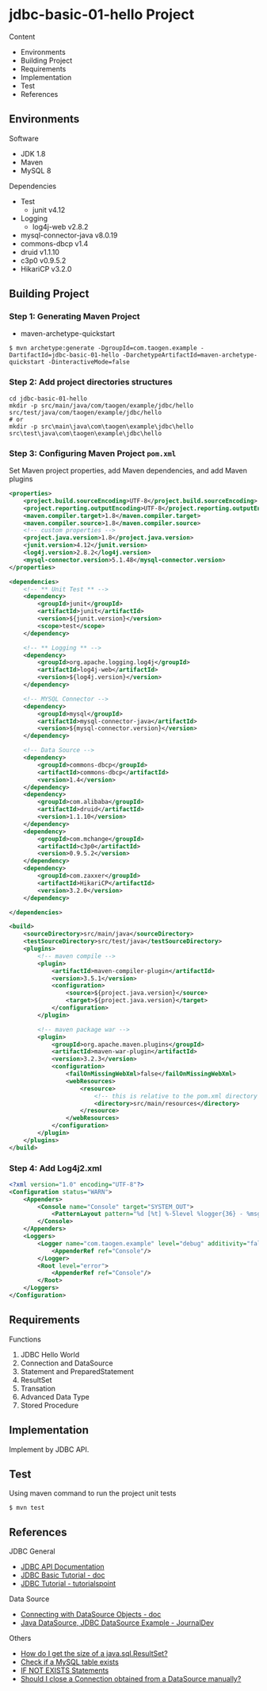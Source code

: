 # jdbc-basic-01-hello Project

Content

- Environments
- Building Project
- Requirements
- Implementation
- Test
- References



## Environments

Software

- JDK 1.8
- Maven
- MySQL 8

Dependencies

- Test
  - junit v4.12
- Logging
  - log4j-web v2.8.2
- mysql-connector-java v8.0.19
- commons-dbcp v1.4
- druid v1.1.10
- c3p0 v0.9.5.2
- HikariCP v3.2.0



## Building Project

### Step 1: Generating Maven Project

- maven-archetype-quickstart

```shell
$ mvn archetype:generate -DgroupId=com.taogen.example -DartifactId=jdbc-basic-01-hello -DarchetypeArtifactId=maven-archetype-quickstart -DinteractiveMode=false
```

### Step 2: Add project directories structures  

```shell
cd jdbc-basic-01-hello
mkdir -p src/main/java/com/taogen/example/jdbc/hello src/test/java/com/taogen/example/jdbc/hello
# or
mkdir -p src\main\java\com\taogen\example\jdbc\hello src\test\java\com\taogen\example\jdbc\hello
```

### Step 3: Configuring Maven Project `pom.xml`

Set Maven project properties, add Maven dependencies, and add Maven plugins

```xml
<properties>
    <project.build.sourceEncoding>UTF-8</project.build.sourceEncoding>
    <project.reporting.outputEncoding>UTF-8</project.reporting.outputEncoding>
    <maven.compiler.target>1.8</maven.compiler.target>
    <maven.compiler.source>1.8</maven.compiler.source>
    <!-- custom properties -->
    <project.java.version>1.8</project.java.version>
    <junit.version>4.12</junit.version>
    <log4j.version>2.8.2</log4j.version>
    <mysql-connector.version>5.1.48</mysql-connector.version>
</properties>

<dependencies>
    <!-- ** Unit Test ** -->
    <dependency>
        <groupId>junit</groupId>
        <artifactId>junit</artifactId>
        <version>${junit.version}</version>
        <scope>test</scope>
    </dependency>

    <!-- ** Logging ** -->
    <dependency>
        <groupId>org.apache.logging.log4j</groupId>
        <artifactId>log4j-web</artifactId>
        <version>${log4j.version}</version>
    </dependency>

    <!-- MYSQL Connector -->
    <dependency>
        <groupId>mysql</groupId>
        <artifactId>mysql-connector-java</artifactId>
        <version>${mysql-connector.version}</version>
    </dependency>

    <!-- Data Source -->
    <dependency>
        <groupId>commons-dbcp</groupId>
        <artifactId>commons-dbcp</artifactId>
        <version>1.4</version>
    </dependency>
    <dependency>
        <groupId>com.alibaba</groupId>
        <artifactId>druid</artifactId>
        <version>1.1.10</version>
    </dependency>
    <dependency>
        <groupId>com.mchange</groupId>
        <artifactId>c3p0</artifactId>
        <version>0.9.5.2</version>
    </dependency>
    <dependency>
        <groupId>com.zaxxer</groupId>
        <artifactId>HikariCP</artifactId>
        <version>3.2.0</version>
    </dependency>

</dependencies>

<build>
    <sourceDirectory>src/main/java</sourceDirectory>
    <testSourceDirectory>src/test/java</testSourceDirectory>
    <plugins>
        <!-- maven compile -->
        <plugin>
            <artifactId>maven-compiler-plugin</artifactId>
            <version>3.5.1</version>
            <configuration>
                <source>${project.java.version}</source>
                <target>${project.java.version}</target>
            </configuration>
        </plugin>

        <!-- maven package war -->
        <plugin>
            <groupId>org.apache.maven.plugins</groupId>
            <artifactId>maven-war-plugin</artifactId>
            <version>3.2.3</version>
            <configuration>
                <failOnMissingWebXml>false</failOnMissingWebXml>
                <webResources>
                    <resource>
                        <!-- this is relative to the pom.xml directory -->
                        <directory>src/main/resources</directory>
                    </resource>
                </webResources>
            </configuration>
        </plugin>
    </plugins>
</build>
```

### Step 4: Add Log4j2.xml

```xml
<?xml version="1.0" encoding="UTF-8"?>
<Configuration status="WARN">
    <Appenders>
        <Console name="Console" target="SYSTEM_OUT">
            <PatternLayout pattern="%d [%t] %-5level %logger{36} - %msg%n"/>
        </Console>
    </Appenders>
    <Loggers>
        <Logger name="com.taogen.example" level="debug" additivity="false">
            <AppenderRef ref="Console"/>
        </Logger>
        <Root level="error">
            <AppenderRef ref="Console"/>
        </Root>
    </Loggers>
</Configuration>
```



## Requirements

Functions

1. JDBC Hello World
2. Connection and DataSource
3. Statement and PreparedStatement
4. ResultSet
5. Transation
6. Advanced Data Type
7. Stored Procedure

## Implementation

Implement by JDBC API.

## Test

Using maven command to run the project unit tests

```shell
$ mvn test
```



## References

JDBC General

- [JDBC API Documentation](https://download.oracle.com/otn_hosted_doc/jdeveloper/904preview/jdk14doc/docs/guide/jdbc/index.html)
- [JDBC Basic Tutorial - doc](https://docs.oracle.com/javase/tutorial/jdbc/basics/index.html)
- [JDBC Tutorial - tutorialspoint](https://www.tutorialspoint.com/jdbc/index.htm)

Data Source

- [Connecting with DataSource Objects - doc](https://docs.oracle.com/javase/tutorial/jdbc/basics/sqldatasources.html)
- [Java DataSource, JDBC DataSource Example - JournalDev](https://www.journaldev.com/2509/java-datasource-jdbc-datasource-example)

Others

- [How do I get the size of a java.sql.ResultSet?](https://stackoverflow.com/questions/192078/how-do-i-get-the-size-of-a-java-sql-resultset)
- [Check if a MySQL table exists](https://electrictoolbox.com/check-if-mysql-table-exists/)
- [IF NOT EXISTS Statements](https://dev.mysql.com/doc/refman/8.0/en/create-database.html)
- [Should I close a Connection obtained from a DataSource manually?](https://stackoverflow.com/questions/23957390/should-i-close-a-connection-obtained-from-a-datasource-manually)